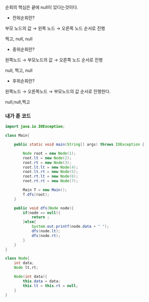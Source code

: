 순회의 핵심은 끝에 null이 있다는것이다.

- 전위순회란?

부모 노드의 값 → 왼쪽 노드 → 오른쪽 노드 순서로 진행

찍고, null, null

- 중위순회란?

왼쪽노드 → 부모노드의 값 → 오른쪽 노드 순서로 진행

null, 찍고, null

- 후위순회란?

왼쪽노드 → 오른쪽노드 → 부모노드의 값 순서로 진행한다.

null,null,찍고

### 내가 푼 코드

```java
import java.io.IOException;

class Main{

    public static void main(String[] args) throws IOException {

        Node root = new Node(1);
        root.lt = new Node(2);
        root.rt = new Node(3);
        root.lt.lt = new Node(4);
        root.lt.rt = new Node(5);
        root.rt.lt = new Node(6);
        root.rt.rt = new Node(7);

        Main T = new Main();
        T.dfs(root);
    }

    public void dfs(Node node){
        if(node == null){
            return ;
        }else{
            System.out.printf(node.data + " ");
            dfs(node.lt);
            dfs(node.rt);
        }
    }
}

class Node{
    int data;
    Node lt,rt;

    Node(int data){
        this.data = data;
        this.lt = this.rt = null;
    }
}
```
